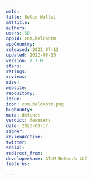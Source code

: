 ```yaml
---
wsId: 
title: Belco Wallet
altTitle: 
authors: 
users: 50
appId: com.belcobtm
appCountry: 
released: 2021-07-12
updated: 2022-08-15
version: 2.7.0
stars: 
ratings: 
reviews: 
size: 
website: 
repository: 
issue: 
icon: com.belcobtm.png
bugbounty: 
meta: defunct
verdict: fewusers
date: 2023-05-17
signer: 
reviewArchive: 
twitter: 
social: 
redirect_from: 
developerName: ATUM Network LLC
features: 

---
```



